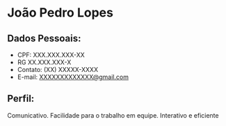 # João Pedro Lopes
## Dados Pessoais:
* CPF: XXX.XXX.XXX-XX
* RG XX.XXX.XXX-X
* Contato: (XX) XXXXX-XXXX
* E-mail: XXXXXXXXXXXXX@gmail.com

## Perfil:
Comunicativo. Facilidade para o trabalho em equipe. Interativo e eficiente
